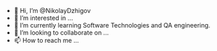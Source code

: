 - 👋 Hi, I’m @NikolayDzhigov
- 👀 I’m interested in ...
- 🌱 I’m currently learning Software Technologies and QA engineering.
- 💞️ I’m looking to collaborate on ...
- 📫 How to reach me ...

<!---
NikolayDzhigov/NikolayDzhigov is a ✨ special ✨ repository because its `README.md` (this file) appears on your GitHub profile.
You can click the Preview link to take a look at your changes.
--->
